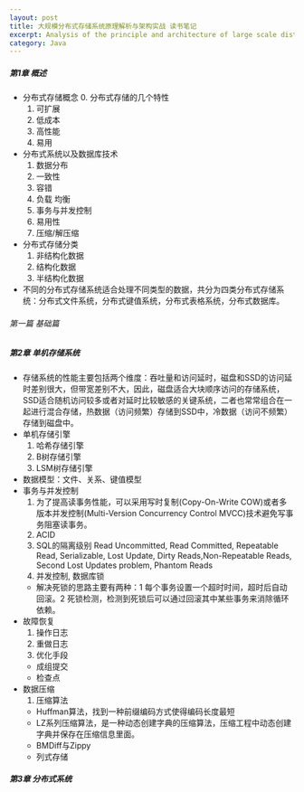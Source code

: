 ```yaml
---
layout: post
title: 大规模分布式存储系统原理解析与架构实战 读书笔记
excerpt: Analysis of the principle and architecture of large scale distributed storage system
category: Java
---
```


##### 第1章  概述

- 分布式存储概念
  0. 分布式存储的几个特性
  1. 可扩展
  2. 低成本
  3. 高性能
  4. 易用
- 分布式系统以及数据库技术
  1. 数据分布
  2. 一致性
  3. 容错
  4. 负载 均衡
  5. 事务与并发控制
  6. 易用性
  7. 压缩/解压缩
- 分布式存储分类
  1. 非结构化数据
  2. 结构化数据
  3. 半结构化数据
- 不同的分布式存储系统适合处理不同类型的数据，共分为四类分布式存储系统：分布式文件系统，分布式键值系统，分布式表格系统，分布式数据库。

###### 第一篇 基础篇

##### 第2章 单机存储系统

- 存储系统的性能主要包括两个维度：吞吐量和访问延时，磁盘和SSD的访问延时差别很大，但带宽差别不大，因此，磁盘适合大块顺序访问的存储系统，SSD适合随机访问较多或者对延时比较敏感的关键系统，二者也常常组合在一起进行混合存储，热数据（访问频繁）存储到SSD中，冷数据（访问不频繁）存储到磁盘中。
- 单机存储引擎
  1. 哈希存储引擎
  2. B树存储引擎
  3. LSM树存储引擎
- 数据模型：文件、关系、键值模型
- 事务与并发控制
  1. 为了提高读事务性能，可以采用写时复制(Copy-On-Write COW)或者多版本并发控制(Multi-Version Concurrency Control MVCC)技术避免写事务阻塞读事务。
  2. ACID
  3. SQL的隔离级别 Read Uncommitted, Read Committed, Repeatable Read, Serializable, Lost Update, Dirty Reads,Non-Repeatable Reads, Second Lost Updates problem, Phantom Reads
  4. 并发控制, 数据库锁
    - 解决死锁的思路主要有两种：1 每个事务设置一个超时时间，超时后自动回滚。2 死锁检测，检测到死锁后可以通过回滚其中某些事务来消除循环依赖。
- 故障恢复
  1. 操作日志
  2. 重做日志
  3. 优化手段
    - 成组提交
    - 检查点
- 数据压缩    
  1. 压缩算法
    - Huffman算法，找到一种前缀编码方式使得编码长度最短
    - LZ系列压缩算法，是一种动态创建字典的压缩算法，压缩工程中动态创建字典并保存在压缩信息里面。
    - BMDiff与Zippy
    - 列式存储

##### 第3章 分布式系统
